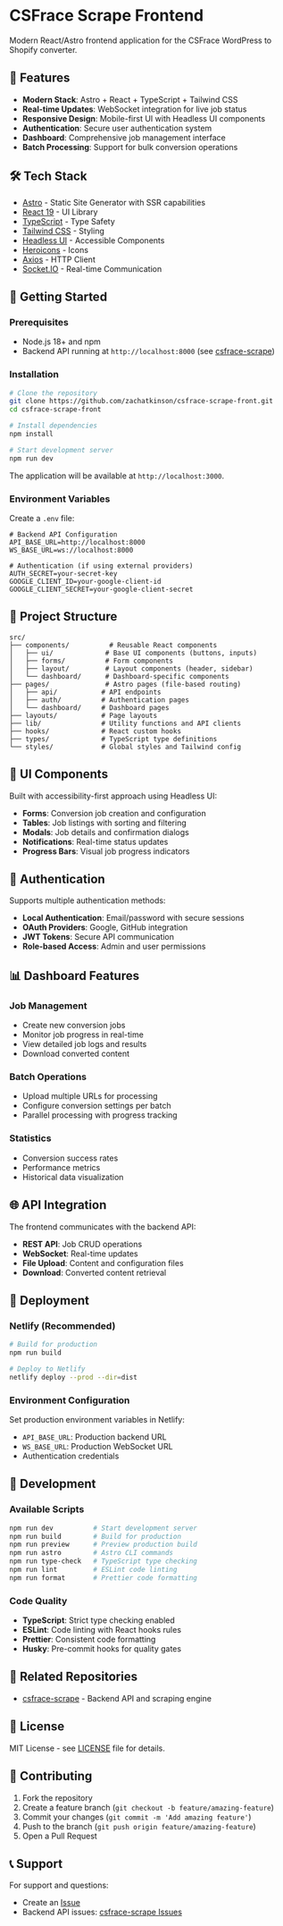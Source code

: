 # CSFrace Scrape Frontend

Modern React/Astro frontend application for the CSFrace WordPress to Shopify converter.

## 🚀 Features

- **Modern Stack**: Astro + React + TypeScript + Tailwind CSS
- **Real-time Updates**: WebSocket integration for live job status
- **Responsive Design**: Mobile-first UI with Headless UI components
- **Authentication**: Secure user authentication system
- **Dashboard**: Comprehensive job management interface
- **Batch Processing**: Support for bulk conversion operations

## 🛠 Tech Stack

- [Astro](https://astro.build) - Static Site Generator with SSR capabilities
- [React 19](https://react.dev) - UI Library
- [TypeScript](https://www.typescriptlang.org) - Type Safety
- [Tailwind CSS](https://tailwindcss.com) - Styling
- [Headless UI](https://headlessui.com) - Accessible Components
- [Heroicons](https://heroicons.com) - Icons
- [Axios](https://axios-http.com) - HTTP Client
- [Socket.IO](https://socket.io) - Real-time Communication

## 🚦 Getting Started

### Prerequisites

- Node.js 18+ and npm
- Backend API running at `http://localhost:8000` (see [csfrace-scrape](https://github.com/zachatkinson/csfrace-scrape))

### Installation

```bash
# Clone the repository
git clone https://github.com/zachatkinson/csfrace-scrape-front.git
cd csfrace-scrape-front

# Install dependencies
npm install

# Start development server
npm run dev
```

The application will be available at `http://localhost:3000`.

### Environment Variables

Create a `.env` file:

```env
# Backend API Configuration
API_BASE_URL=http://localhost:8000
WS_BASE_URL=ws://localhost:8000

# Authentication (if using external providers)
AUTH_SECRET=your-secret-key
GOOGLE_CLIENT_ID=your-google-client-id
GOOGLE_CLIENT_SECRET=your-google-client-secret
```

## 📁 Project Structure

```
src/
├── components/          # Reusable React components
│   ├── ui/             # Base UI components (buttons, inputs)
│   ├── forms/          # Form components
│   ├── layout/         # Layout components (header, sidebar)
│   └── dashboard/      # Dashboard-specific components
├── pages/              # Astro pages (file-based routing)
│   ├── api/           # API endpoints
│   ├── auth/          # Authentication pages
│   └── dashboard/     # Dashboard pages
├── layouts/           # Page layouts
├── lib/               # Utility functions and API clients
├── hooks/             # React custom hooks
├── types/             # TypeScript type definitions
└── styles/            # Global styles and Tailwind config
```

## 🎨 UI Components

Built with accessibility-first approach using Headless UI:

- **Forms**: Conversion job creation and configuration
- **Tables**: Job listings with sorting and filtering
- **Modals**: Job details and confirmation dialogs
- **Notifications**: Real-time status updates
- **Progress Bars**: Visual job progress indicators

## 🔐 Authentication

Supports multiple authentication methods:

- **Local Authentication**: Email/password with secure sessions
- **OAuth Providers**: Google, GitHub integration
- **JWT Tokens**: Secure API communication
- **Role-based Access**: Admin and user permissions

## 📊 Dashboard Features

### Job Management
- Create new conversion jobs
- Monitor job progress in real-time
- View detailed job logs and results
- Download converted content

### Batch Operations
- Upload multiple URLs for processing
- Configure conversion settings per batch
- Parallel processing with progress tracking

### Statistics
- Conversion success rates
- Performance metrics
- Historical data visualization

## 🌐 API Integration

The frontend communicates with the backend API:

- **REST API**: Job CRUD operations
- **WebSocket**: Real-time updates
- **File Upload**: Content and configuration files
- **Download**: Converted content retrieval

## 🚀 Deployment

### Netlify (Recommended)

```bash
# Build for production
npm run build

# Deploy to Netlify
netlify deploy --prod --dir=dist
```

### Environment Configuration

Set production environment variables in Netlify:

- `API_BASE_URL`: Production backend URL
- `WS_BASE_URL`: Production WebSocket URL
- Authentication credentials

## 🧪 Development

### Available Scripts

```bash
npm run dev          # Start development server
npm run build        # Build for production
npm run preview      # Preview production build
npm run astro        # Astro CLI commands
npm run type-check   # TypeScript type checking
npm run lint         # ESLint code linting
npm run format       # Prettier code formatting
```

### Code Quality

- **TypeScript**: Strict type checking enabled
- **ESLint**: Code linting with React hooks rules
- **Prettier**: Consistent code formatting
- **Husky**: Pre-commit hooks for quality gates

## 🔗 Related Repositories

- [csfrace-scrape](https://github.com/zachatkinson/csfrace-scrape) - Backend API and scraping engine

## 📄 License

MIT License - see [LICENSE](LICENSE) file for details.

## 🤝 Contributing

1. Fork the repository
2. Create a feature branch (`git checkout -b feature/amazing-feature`)
3. Commit your changes (`git commit -m 'Add amazing feature'`)
4. Push to the branch (`git push origin feature/amazing-feature`)
5. Open a Pull Request

## 📞 Support

For support and questions:

- Create an [Issue](https://github.com/zachatkinson/csfrace-scrape-front/issues)
- Backend API issues: [csfrace-scrape Issues](https://github.com/zachatkinson/csfrace-scrape/issues)
